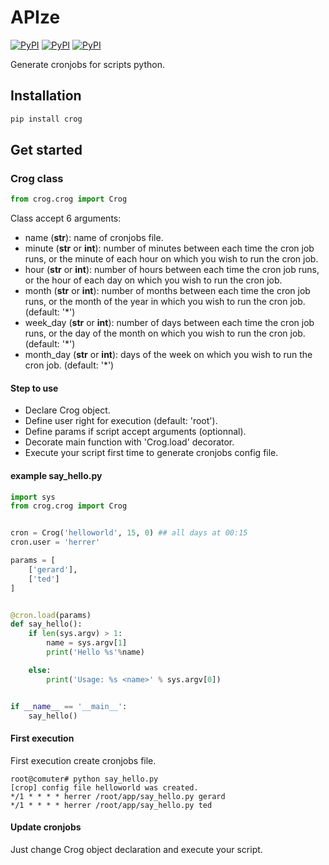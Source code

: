 # APIze

[![PyPI](https://img.shields.io/pypi/v/crog.svg)](https://pypi.python.org/pypi/apize/)
[![PyPI](https://img.shields.io/pypi/status/crog.svg)](https://pypi.python.org/pypi/apize/)
[![PyPI](https://img.shields.io/pypi/pyversions/crog.svg)](https://pypi.python.org/pypi/apize/)

Generate cronjobs for scripts python.

## Installation

```bash
pip install crog
```

## Get started

### Crog class

```python
from crog.crog import Crog
```

Class accept 6 arguments:
* name (__str__): name of cronjobs file. 
* minute (__str__ or __int__): number of minutes between each time the cron job runs, or the minute of each hour on which you wish to run the cron job.
* hour (__str__ or __int__): number of hours between each time the cron job runs, or the hour of each day on which you wish to run the cron job.
* month (__str__ or __int__): number of months between each time the cron job runs, or the month of the year in which you wish to run the cron job. (default: '*')
* week_day (__str__ or __int__): number of days between each time the cron job runs, or the day of the month on which you wish to run the cron job. (default: '*')
* month_day (__str__ or __int__): days of the week on which you wish to run the cron job. (default: '*')


#### Step to use

* Declare Crog object.
* Define user right for execution (default: 'root').
* Define params if script accept arguments (optionnal).
* Decorate main function with 'Crog.load' decorator.
* Execute your script first time to generate cronjobs config file.

#### example say_hello.py
```python
import sys
from crog.crog import Crog


cron = Crog('helloworld', 15, 0) ## all days at 00:15
cron.user = 'herrer'

params = [
	['gerard'],
	['ted']
]


@cron.load(params)
def say_hello():
	if len(sys.argv) > 1:
		name = sys.argv[1]
		print('Hello %s'%name)

	else:
		print('Usage: %s <name>' % sys.argv[0])


if __name__ == '__main__':
	say_hello()

```

#### First execution

First execution create cronjobs file.

```
root@comuter# python say_hello.py
[crop] config file helloworld was created.
*/1 * * * * herrer /root/app/say_hello.py gerard
*/1 * * * * herrer /root/app/say_hello.py ted
```

#### Update cronjobs

Just change Crog object declaration and execute your script.


